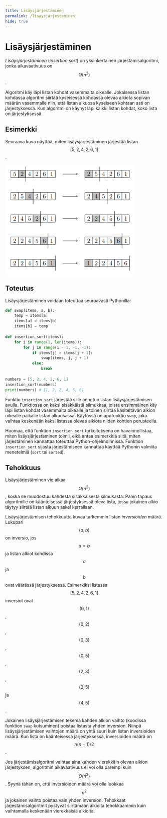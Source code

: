```yaml
---
title: Lisäysjärjestäminen
permalink: /lisaysjarjestaminen
hide: true
---
```


# Lisäysjärjestäminen

_Lisäysjärjestäminen_ (_insertion sort_) on yksinkertainen järjestämisalgoritmi, jonka aikavaativuus on $$O(n^2)$$.

Algoritmi käy läpi listan kohdat vasemmalta oikealle. Jokaisessa listan kohdassa algoritmi siirtää kyseisessä kohdassa olevaa alkiota sopivan määrän vasemmalle niin, että listan alkuosa kyseiseen kohtaan asti on järjestyksessä. Kun algoritmi on käynyt läpi kaikki listan kohdat, koko lista on järjestyksessä.

## Esimerkki

Seuraava kuva näyttää, miten lisäysjärjestäminen järjestää listan $$[5,2,4,2,6,1]$$.

![](lisaysjarjestaminen.png)

## Toteutus

Lisäysjärjestäminen voidaan toteuttaa seuraavasti Pythonilla:

```python
def swap(items, a, b):
    temp = items[a]
    items[a] = items[b]
    items[b] = temp

def insertion_sort(items):
    for i in range(1, len(items)):
        for j in range(i - 1, -1, -1):
            if items[j] > items[j + 1]:
                swap(items, j, j + 1)
            else:
                break
        
numbers = [5, 2, 4, 2, 6, 1]
insertion_sort(numbers)
print(numbers) # [1, 2, 2, 4, 5, 6]
```

Funktio `insertion_sort` järjestää sille annetun listan lisäysjärjestämisen avulla. Funktiossa on kaksi sisäkkäistä silmukkaa, joista ensimmäinen käy läpi listan kohdat vasemmalta oikealle ja toinen siirtää käsiteltävän alkion oikealle paikalle listan alkuosassa. Käytössä on apufunktio `swap`, joka vaihtaa keskenään kaksi listassa olevaa alkiota niiden kohtien perusteella.

Huomaa, että funktion `insertion_sort` tarkoituksena on havainnollistaa, miten lisäysjärjestäminen toimii, eikä antaa esimerkkiä siitä, miten järjestäminen kannattaa toteuttaa Python-ohjelmoinnissa. Funktion `insertion_sort` sijasta järjestämiseen kannattaa käyttää Pythonin valmiita menetelmiä (`sort` tai `sorted`).

## Tehokkuus

Lisäysjärjestäminen vie aikaa $$O(n^2)$$, koska se muodostuu kahdesta sisäkkäisestä silmukasta. Pahin tapaus algoritmille on käänteisessä järjestyksessä oleva lista, jossa jokainen alkio täytyy siirtää listan alkuun askel kerrallaan.

Lisäysjärjestämisen tehokkuutta kuvaa tarkemmin listan _inversioiden_ määrä. Lukupari $$(a,b)$$ on inversio, jos $$a<b$$ ja listan alkiot kohdissa $$a$$ ja $$b$$ ovat väärässä järjestyksessä. Esimerkiksi listassa $$[5,2,4,2,6,1]$$ inversiot ovat $$(0,1)$$, $$(0,2)$$, $$(0,3)$$, $$(0,5)$$, $$(2,3)$$, $$(2,5)$$ ja $$(4,5)$$.

Jokainen lisäysjärjestämisen tekemä kahden alkion vaihto (koodissa funktion `swap` kutsuminen) poistaa listasta yhden inversion. Niinpä lisäysjärjestämisen vaihtojen määrä on yhtä suuri kuin listan inversioiden määrä. Kun lista on käänteisessä järjestyksessä, inversioiden määrä on $$n(n-1)/2$$.

Jos järjestämisalgoritmi vaihtaa aina kahden vierekkäin olevan alkion järjestyksen, algoritmin aikavaativuus ei voi olla parempi kuin $$O(n^2)$$. Syynä tähän on, että inversioiden määrä voi olla luokkaa $$n^2$$ ja jokainen vaihto poistaa vain yhden inversion. Tehokkaat järjestämisalgoritmit pystyvät siirtämään alkioita tehokkaammin kuin vaihtamalla keskenään vierekkäisiä alkioita.
